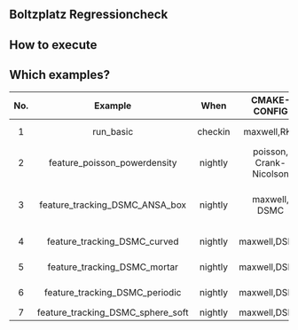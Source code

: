 ## Boltzplatz Regressioncheck 

## How to execute

## Which examples?

| **No.** |            **Example**            | **When** |     **CMAKE-CONFIG**    |      **Feature**      |         **Execution**        |           **Comparing**          |
|:-------:|:---------------------------------:|:--------:|:-----------------------:|:---------------------:|:----------------------------:|:--------------------------------:|
|    1    |             run_basic             |  checkin |       maxwell,RK4       |      DG-Operator      |        nProcs=1,2,5,8        |              L2,Linf             |
|    2    |    feature_poisson_powerdensity   |  nightly | poisson, Crank-Nicolson | Implicit, CalcTimeAvg |  DoRefMapping=T/F, nProcs=2  |       Final TimeAvg, h5diff      |
|    3    |   feature_tracking_DSMC_ANSA_box  |  nightly |      maxwell, DSMC      |        Tracking       | DoRefMapping=T,F, nProcs=1,2 | PartInt, PartPos in Bounding Box |
|    4    |    feature_tracking_DSMC_curved   |  nightly |       maxwell,DSMC      |        Tracking       |  DoRefMapping=T, nProcs=1,2  |              PartInt             |
|    5    |    feature_tracking_DSMC_mortar   |  nightly |       maxwell,DSMC      |  Tracking with Mortar | DoRefMapping=T,F, nProcs=1,2 |             execution            |
|    6    |   feature_tracking_DSMC_periodic  |  nightly |       maxwell,DSMC      |        Tracking       | DoRefMapping=T,F, nProcs=1,2 |                                  |
|    7    | feature_tracking_DSMC_sphere_soft |  nightly |       maxwell,DSMC      |        Tracking       |                              |                                  |